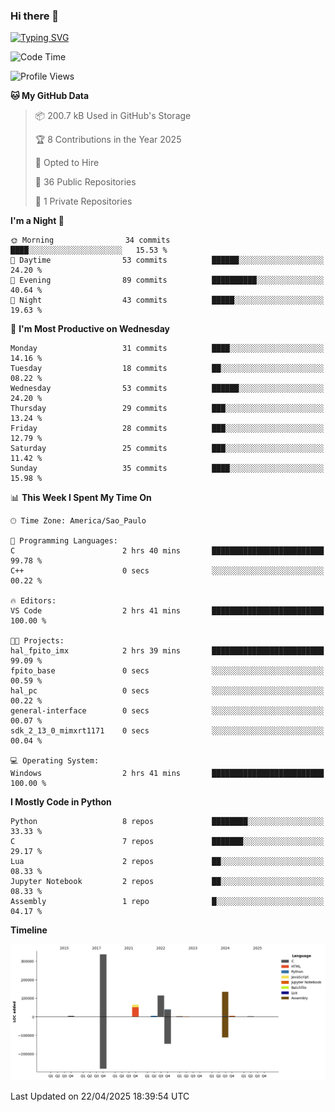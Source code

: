 ### Hi there 👋

<a href="https://git.io/typing-svg"><img src="https://readme-typing-svg.herokuapp.com?font=Fira+Code&duration=2000&pause=100&center=true&vCenter=true&multiline=true&width=720&height=175&lines=Gui's+are+a+lie%2C+they+are+just+front-ends+to+the+shell.;Through+the+shell%2C+I+gain+sudo.;Through+sudo%2C+I+gain+power.;Through+power%2C+I+gain+root.;Through+root%2C+my+chains+are+broken.;uid%3D0+shall+free+me...." alt="Typing SVG" /></a>


<!--START_SECTION:waka-->
![Code Time](http://img.shields.io/badge/Code%20Time-1%2C057%20hrs%2039%20mins-blue)

![Profile Views](http://img.shields.io/badge/Profile%20Views-2-blue)

**🐱 My GitHub Data** 

> 📦 200.7 kB Used in GitHub's Storage 
 > 
> 🏆 8 Contributions in the Year 2025
 > 
> 💼 Opted to Hire
 > 
> 📜 36 Public Repositories 
 > 
> 🔑 1 Private Repositories 
 > 
**I'm a Night 🦉** 

```text
🌞 Morning                34 commits          ████░░░░░░░░░░░░░░░░░░░░░   15.53 % 
🌆 Daytime                53 commits          ██████░░░░░░░░░░░░░░░░░░░   24.20 % 
🌃 Evening                89 commits          ██████████░░░░░░░░░░░░░░░   40.64 % 
🌙 Night                  43 commits          █████░░░░░░░░░░░░░░░░░░░░   19.63 % 
```
📅 **I'm Most Productive on Wednesday** 

```text
Monday                   31 commits          ████░░░░░░░░░░░░░░░░░░░░░   14.16 % 
Tuesday                  18 commits          ██░░░░░░░░░░░░░░░░░░░░░░░   08.22 % 
Wednesday                53 commits          ██████░░░░░░░░░░░░░░░░░░░   24.20 % 
Thursday                 29 commits          ███░░░░░░░░░░░░░░░░░░░░░░   13.24 % 
Friday                   28 commits          ███░░░░░░░░░░░░░░░░░░░░░░   12.79 % 
Saturday                 25 commits          ███░░░░░░░░░░░░░░░░░░░░░░   11.42 % 
Sunday                   35 commits          ████░░░░░░░░░░░░░░░░░░░░░   15.98 % 
```


📊 **This Week I Spent My Time On** 

```text
🕑︎ Time Zone: America/Sao_Paulo

💬 Programming Languages: 
C                        2 hrs 40 mins       █████████████████████████   99.78 % 
C++                      0 secs              ░░░░░░░░░░░░░░░░░░░░░░░░░   00.22 % 

🔥 Editors: 
VS Code                  2 hrs 41 mins       █████████████████████████   100.00 % 

🐱‍💻 Projects: 
hal_fpito_imx            2 hrs 39 mins       █████████████████████████   99.09 % 
fpito_base               0 secs              ░░░░░░░░░░░░░░░░░░░░░░░░░   00.59 % 
hal_pc                   0 secs              ░░░░░░░░░░░░░░░░░░░░░░░░░   00.22 % 
general-interface        0 secs              ░░░░░░░░░░░░░░░░░░░░░░░░░   00.07 % 
sdk_2_13_0_mimxrt1171    0 secs              ░░░░░░░░░░░░░░░░░░░░░░░░░   00.04 % 

💻 Operating System: 
Windows                  2 hrs 41 mins       █████████████████████████   100.00 % 
```

**I Mostly Code in Python** 

```text
Python                   8 repos             ████████░░░░░░░░░░░░░░░░░   33.33 % 
C                        7 repos             ███████░░░░░░░░░░░░░░░░░░   29.17 % 
Lua                      2 repos             ██░░░░░░░░░░░░░░░░░░░░░░░   08.33 % 
Jupyter Notebook         2 repos             ██░░░░░░░░░░░░░░░░░░░░░░░   08.33 % 
Assembly                 1 repo              █░░░░░░░░░░░░░░░░░░░░░░░░   04.17 % 
```



**Timeline**

![Lines of Code chart](https://raw.githubusercontent.com/Gedankenn/Gedankenn/main/assets/bar_graph.png)


 Last Updated on 22/04/2025 18:39:54 UTC
<!--END_SECTION:waka-->
